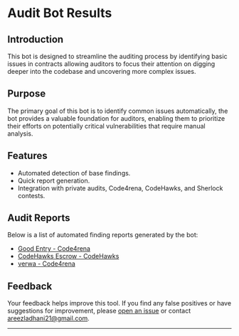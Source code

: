 # Audit Bot Results

## Introduction

This bot is designed to streamline the auditing process by identifying basic issues in contracts allowing auditors to focus their attention on digging deeper into the codebase and uncovering more complex issues.

## Purpose

The primary goal of this bot is to identify common issues automatically, the bot provides a valuable foundation for auditors, enabling them to prioritize their efforts on potentially critical vulnerabilities that require manual analysis.

## Features

- Automated detection of base findings.
- Quick report generation.
- Integration with private audits, Code4rena, CodeHawks, and Sherlock contests.

## Audit Reports

Below is a list of automated finding reports generated by the bot:

- [Good Entry - Code4rena](https://github.com/areezladhani/Automated-Findings-Bot/blob/main/reports/2023-08-goodentry.md)
- [CodeHawks Escrow - CodeHawks](https://github.com/areezladhani/Automated-Findings-Bot/blob/main/reports/codeHawksEscrow.md)
- [verwa - Code4rena](https://github.com/areezladhani/Automated-Findings-Bot/blob/main/reports/2023-08-verwa.md)
  

## Feedback

Your feedback helps improve this tool. If you find any false positives or have suggestions for improvement, please [open an issue](https://github.com/areezladhani/Automated-Findings-Bot/issues) or contact [areezladhani21@gmail.com](mailto:areezladhani21@gmail.com).

---
